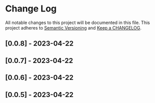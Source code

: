 # Change Log

All notable changes to this project will be documented in this file. This project adheres to [Semantic Versioning](http://semver.org/) and [Keep a CHANGELOG](http://keepachangelog.com/).

## [0.0.8] - 2023-04-22

## [0.0.7] - 2023-04-22

## [0.0.6] - 2023-04-22

## [0.0.5] - 2023-04-22

